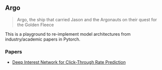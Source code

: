 ## Argo

> Argo, the ship that carried Jason and the Argonauts on their quest for the Golden Fleece

This is a playground to re-implement model architectures from industry/academic papers in Pytorch.

### Papers
- [Deep Interest Network for Click-Through Rate Prediction](https://arxiv.org/abs/1706.06978)
